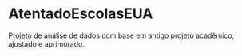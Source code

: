 # AtentadoEscolasEUA
Projeto de análise de dados com base em antigo projeto acadêmico, ajustado e aprimorado.
